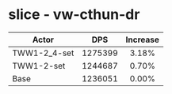 # slice - vw-cthun-dr
| Actor | DPS | Increase |
|---|:---:|:---:|
|TWW1-2_4-set|1275399|3.18%|
|TWW1-2-set|1244687|0.70%|
|Base|1236051|0.00%|
